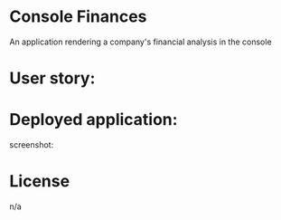 # Console Finances
An application rendering a company's financial analysis in the console

# User story:

# Deployed application:

screenshot:

# License
n/a
